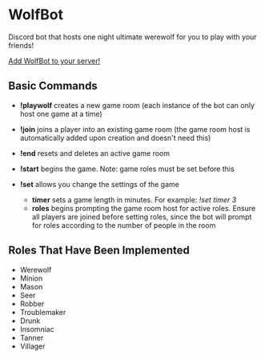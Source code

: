 # WolfBot
 Discord bot that hosts one night ultimate werewolf for you to play with your friends!
 
 [Add WolfBot to your server!](https://discord.com/oauth2/authorize?client_id=762002242277474324&scope=bot)
 
 ## Basic Commands
 
 * **!playwolf** creates a new game room (each instance of the bot can only host one game at a time)
 
 * **!join** joins a player into an existing game room (the game room host is automatically added upon creation and doesn't need this)
 
 * **!end** resets and deletes an active game room
 
 * **!start** begins the game. Note: game roles must be set before this
 
 * **!set** allows you change the settings of the game  
      * **timer** sets a game length in minutes. For example: _!set timer 3_   
      * **roles** begins prompting the game room host for active roles. Ensure all players are joined before setting roles, since the bot will prompt for roles according to the number of people in the room
 
 ## Roles That Have Been Implemented
 * Werewolf
 * Minion
 * Mason
 * Seer
 * Robber
 * Troublemaker
 * Drunk
 * Insomniac
 * Tanner
 * Villager
